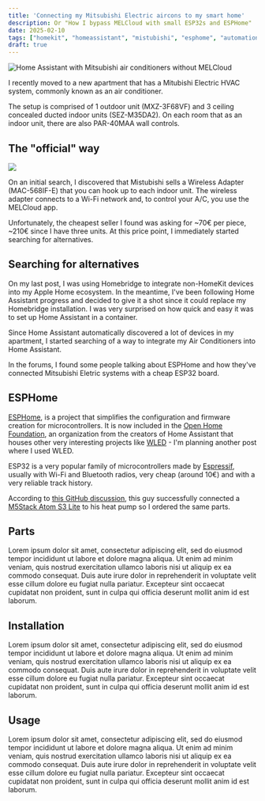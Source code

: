 ```yaml
---
title: 'Connecting my Mitsubishi Electric aircons to my smart home'
description: Or "How I bypass MELCloud with small ESP32s and ESPHome"
date: 2025-02-10
tags: ["homekit", "homeassistant", "mistubishi", "esphome", "automation"]
draft: true
---
```


![Home Assistant with Mitsubishi air conditioners without MELCloud](../../public/img/home-assistant-mitsubishi.png)

I recently moved to a new apartment that has a Mitubishi Electric HVAC system, commonly known as an air conditioner.

The setup is comprised of 1 outdoor unit (MXZ-3F68VF) and 3 ceiling concealed ducted indoor units (SEZ-M35DA2).
On each room that as an indoor unit, there are also PAR-40MAA wall controls.

## The "official" way

![](../../public/img/mitsubishi-mac-588if-e.jpg)

On an initial search, I discovered that Mistubishi sells a Wireless Adapter (MAC-568IF-E) that you can hook up to each indoor unit. The wireless adapter connects
to a Wi-Fi network and, to control your A/C, you use the MELCloud app.

Unfortunately, the cheapest seller I found was asking for ~70€ per piece, ~210€ since I have three units. At this price point, I immediately started searching for alternatives.

## Searching for alternatives

On my last post, I was using Homebridge to integrate non-HomeKit devices into my Apple Home ecosystem. In the meantime, I've been following Home Assistant progress and
decided to give it a shot since it could replace my Homebridge installation. I was very surprised on how quick and easy it was to set up Home Assistant in a container.

Since Home Assistant automatically discovered a lot of devices in my apartment, I started searching of a way to integrate my Air Conditioners into Home Assistant.

In the forums, I found some people talking about ESPHome and how they've connected Mitsubishi Eletric systems with a cheap ESP32 board.

## ESPHome

[ESPHome](https://esphome.io), is a project that simplifies the configuration and firmware creation for microcontrollers.
It is now included in the [Open Home Foundation](https://www.openhomefoundation.org), an organization from the creators of Home Assistant that houses
other very interesting projects like [WLED](https://kno.wled.ge) - I'm planning another post where I used WLED.

ESP32 is a very popular family of microcontrollers made by [Espressif](https://www.espressif.com), usually with Wi-Fi and Bluetooth radios, very cheap (around 10€) and with a
very reliable track history.

According to [this GitHub discussion](https://github.com/echavet/MitsubishiCN105ESPHome/discussions/83), this guy successfully
connected a [M5Stack Atom S3 Lite](https://shop.m5stack.com/products/atoms3-lite-esp32s3-dev-kit) to his heat pump so I ordered the same parts.


## Parts

Lorem ipsum dolor sit amet, consectetur adipiscing elit, sed do eiusmod tempor incididunt ut labore et dolore magna aliqua. Ut enim ad minim veniam, quis nostrud exercitation ullamco laboris nisi ut aliquip ex ea commodo consequat. Duis aute irure dolor in reprehenderit in voluptate velit esse cillum dolore eu fugiat nulla pariatur. Excepteur sint occaecat cupidatat non proident, sunt in culpa qui officia deserunt mollit anim id est laborum.

## Installation

Lorem ipsum dolor sit amet, consectetur adipiscing elit, sed do eiusmod tempor incididunt ut labore et dolore magna aliqua. Ut enim ad minim veniam, quis nostrud exercitation ullamco laboris nisi ut aliquip ex ea commodo consequat. Duis aute irure dolor in reprehenderit in voluptate velit esse cillum dolore eu fugiat nulla pariatur. Excepteur sint occaecat cupidatat non proident, sunt in culpa qui officia deserunt mollit anim id est laborum.

## Usage

Lorem ipsum dolor sit amet, consectetur adipiscing elit, sed do eiusmod tempor incididunt ut labore et dolore magna aliqua. Ut enim ad minim veniam, quis nostrud exercitation ullamco laboris nisi ut aliquip ex ea commodo consequat. Duis aute irure dolor in reprehenderit in voluptate velit esse cillum dolore eu fugiat nulla pariatur. Excepteur sint occaecat cupidatat non proident, sunt in culpa qui officia deserunt mollit anim id est laborum.

